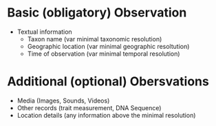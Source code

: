 <!-- TITLE: Protocol -->
<!-- SUBTITLE: Standards and Procedures -->

# Basic (obligatory) Observation
* Textual information
  * Taxon name (var minimal taxonomic resolution)
  * Geographic location (var minimal geographic resoltution)
  * Time of observation (var minimal temporal resolution)
# Additional (optional) Obersvations
* Media (Images, Sounds, Videos)
* Other records (trait measurement, DNA Sequence)
* Location details (any information above the minimal resolution)